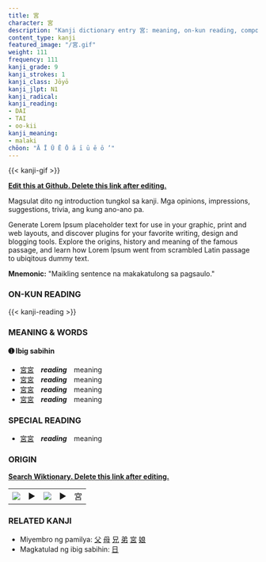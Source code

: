 ```yaml
---
title: 宮
character: 宮
description: "Kanji dictionary entry 宮: meaning, on-kun reading, compounds, origin, related kanji"
content_type: kanji
featured_image: "/宮.gif"
weight: 111
frequency: 111
kanji_grade: 9
kanji_strokes: 1
kanji_class: Jōyō
kanji_jlpt: N1
kanji_radical: 
kanji_reading: 
- DAI
- TAI
- oo-kii
kanji_meaning:
- malaki
chōon: "Ā Ī Ū Ē Ō ā ī ū ē ō ’"
---
```

[//]: # (Don't edit the line below. Kanji animated GIF code is automatically generated.)
{{< kanji-gif >}}

[//]: # (Edit below this line.)

**[Edit this at Github. Delete this link after editing.](https://github.com/tim0g/tim/tree/main/content/kanji/宮/index.md)**

Magsulat dito ng introduction tungkol sa kanji. Mga opinions, impressions, suggestions, trivia, ang kung ano-ano pa.

Generate Lorem Ipsum placeholder text for use in your graphic, print and web layouts, and discover plugins for your favorite writing, design and blogging tools. Explore the origins, history and meaning of the famous passage, and learn how Lorem Ipsum went from scrambled Latin passage to ubiqitous dummy text.
 
**Mnemonic:** "Maikling sentence na makakatulong sa pagsaulo."

### ON-KUN READING

[//]: # (Don't edit the line below. ON-KUN READING code is automatically generated.)
{{< kanji-reading >}}

### MEANING & WORDS

#### ➊ **Ibig sabihin**
  - [宮](../宮)[宮](../宮)　***reading***　meaning
  - [宮](../宮)[宮](../宮)　***reading***　meaning
  - [宮](../宮)[宮](../宮)　***reading***　meaning
  - [宮](../宮)[宮](../宮)　***reading***　meaning

### SPECIAL READING
  - [宮](../宮)[宮](../宮)　***reading***　meaning

### ORIGIN

**[Search Wiktionary. Delete this link after editing.](https://wiktionary.org/wiki/宮)**
<table class="kanji-table"><tr><td>
<img src="60px-宮-bronze.svg.png">
</td><td>▶</td><td>
<img src="60px-宮-oracle.svg.png">
</td><td>▶</td>
<td class="kanji-origin">宮</td>
</tr></table>

### RELATED KANJI
- Miyembro ng pamilya: [父](../父) [母](../母) [兄](../兄) [弟](../弟) [宮](../宮) [娘](../娘)
- Magkatulad ng ibig sabihin: [日](../日)
